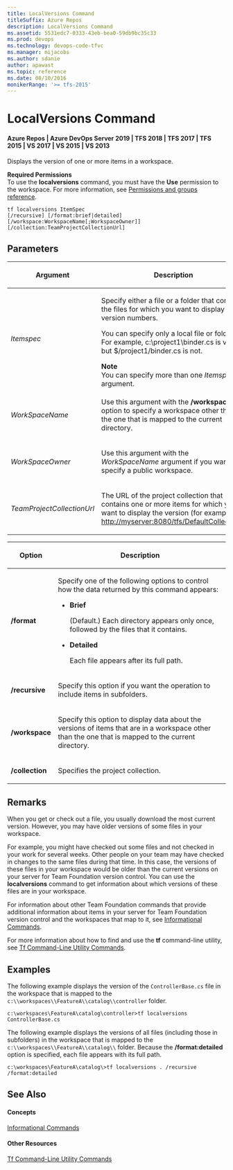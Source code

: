 ```yaml
---
title: LocalVersions Command
titleSuffix: Azure Repos
description: LocalVersions Command
ms.assetid: 5531edc7-0333-43eb-bea0-59db9bc35c33
ms.prod: devops
ms.technology: devops-code-tfvc
ms.manager: mijacobs
ms.author: sdanie
author: apawast
ms.topic: reference
ms.date: 08/10/2016
monikerRange: '>= tfs-2015'
---
```



# LocalVersions Command

#### Azure Repos | Azure DevOps Server 2019 | TFS 2018 | TFS 2017 | TFS 2015 | VS 2017 | VS 2015 | VS 2013

Displays the version of one or more items in a workspace.

**Required Permissions**  
To use the **localversions** command, you must have the **Use** permission to the workspace. For more information, see [Permissions and groups reference](../../organizations/security/permissions.md).

```
tf localversions ItemSpec
[/recursive] [/format:brief|detailed]
[/workspace:WorkspaceName[;WorkspaceOwner]] [/collection:TeamProjectCollectionUrl]
```

## Parameters
<table>
<thead>
<tr>
<th><p><strong>Argument</strong></p></th>
<th><p><strong>Description</strong></p></th>
</tr>
</thead>
<tbody>
<tr>
<td><p><i>Itemspec</i></p></td>
<td><p>Specify either a file or a folder that contains the files for which you want to display version numbers.</p>
<p>You can specify only a local file or folder. For example, c:\project1\binder.cs is valid, but $/project1/binder.cs is not.</p>
<div class="alert">
<div class="mtps-table" xmlns="http://www.w3.org/1999/xhtml">
<div class="mtps-row">
<strong>Note</strong>
</div>
<div class="mtps-row">
You can specify more than one <i>Itemspec</i> argument.
</div>
</div>
</div></td>
</tr>
<tr>
<td><p><i>WorkSpaceName</i></p></td>
<td><p>Use this argument with the <strong>/workspace</strong> option to specify a workspace other than the one that is mapped to the current directory.</p></td>
</tr>
<tr>
<td><p><i>WorkSpaceOwner</i></p></td>
<td><p>Use this argument with the <i>WorkSpaceName</i> argument if you want to specify a public workspace.</p></td>
</tr>
<tr>
<td><p><i>TeamProjectCollectionUrl</i></p></td>
<td><p>The URL of the project collection that contains one or more items for which you want to display the version (for example, <a href="http://myserver:8080/tfs/DefaultCollection" data-raw-source="http://myserver:8080/tfs/DefaultCollection">http://myserver:8080/tfs/DefaultCollection</a>).</p></td>
</tr>
</tbody>
</table>

<table>
<thead>
<tr>
<th><p><strong>Option</strong></p></th>
<th><p><strong>Description</strong></p></th>
</tr>
</thead>
<tbody>
<tr>
<td><p><strong>/format</strong></p></td>
<td><p>Specify one of the following options to control how the data returned by this command appears:</p>
<ul>
<li><p><strong>Brief</strong></p>
<p>(Default.) Each directory appears only once, followed by the files that it contains.</p></li>
<li><p><strong>Detailed</strong></p>
<p>Each file appears after its full path.</p></li>
</ul></td>
</tr>
<tr>
<td><p><strong>/recursive</strong></p></td>
<td><p>Specify this option if you want the operation to include items in subfolders.</p></td>
</tr>
<tr>
<td><p><strong>/workspace</strong></p></td>
<td><p>Specify this option to display data about the versions of items that are in a workspace other than the one that is mapped to the current directory.</p></td>
</tr>
<tr>
<td><p><strong>/collection</strong></p></td>
<td><p>Specifies the project collection.</p></td>
</tr>
</tbody>
</table>

## Remarks

When you get or check out a file, you usually download the most current version. However, you may have older versions of some files in your workspace.

For example, you might have checked out some files and not checked in your work for several weeks. Other people on your team may have checked in changes to the same files during that time. In this case, the versions of these files in your workspace would be older than the current versions on your server for Team Foundation version control. You can use the **localversions** command to get information about which versions of these files are in your workspace.

For information about other Team Foundation commands that provide additional information about items in your server for Team Foundation version control and the workspaces that map to it, see [Informational Commands](https://msdn.microsoft.com/library/ms181450).

For more information about how to find and use the **tf** command-line utility, see [Tf Command-Line Utility Commands](https://msdn.microsoft.com/library/z51z7zy0).

## Examples
The following example displays the version of the `ControllerBase.cs` file in the workspace that is mapped to the `c:\\workspaces\\FeatureA\\catalog\\controller` folder.

```
c:\workspaces\FeatureA\catalog\controller>tf localversions ControllerBase.cs
```

The following example displays the versions of all files (including those in subfolders) in the workspace that is mapped to the `c:\\workspaces\\FeatureA\\catalog\\` folder. Because the **/format:detailed** option is specified, each file appears with its full path.

```
c:\workspaces\FeatureA\catalog\>tf localversions . /recursive /format:detailed
```

## See Also

#### Concepts

[Informational Commands](https://msdn.microsoft.com/library/ms181450)  
#### Other Resources

[Tf Command-Line Utility Commands](https://msdn.microsoft.com/library/z51z7zy0)
